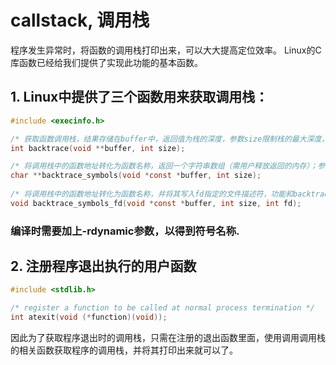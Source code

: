 # callstack, 调用栈

程序发生异常时，将函数的调用栈打印出来，可以大大提高定位效率。
Linux的C库函数已经给我们提供了实现此功能的基本函数。

## 1. Linux中提供了三个函数用来获取调用栈：

```c
#include <execinfo.h>

/* 获取函数调用栈，结果存储在buffer中，返回值为栈的深度，参数size限制栈的最大深度，即最大取size步的栈信息 */
int backtrace(void **buffer, int size);

/* 将调用栈中的函数地址转化为函数名称，返回一个字符串数组（需用户释放返回的内存）；参数size限定转换的深度，一般用backtrace调用的返回值 */
char **backtrace_symbols(void *const *buffer, int size);
 
/* 将调用栈中的函数地址转化为函数名称，并将其写入fd指定的文件描述符，功能和backtrace_symbols差不多，只不过它不把转换结果返回给调用方 */
void backtrace_symbols_fd(void *const *buffer, int size, int fd);
```

### 编译时需要加上-rdynamic参数，以得到符号名称.

## 2. 注册程序退出执行的用户函数

```c
#include <stdlib.h>

/* register a function to be called at normal process termination */
int atexit(void (*function)(void));
```

因此为了获取程序退出时的调用栈，只需在注册的退出函数里面，使用调用调用栈的相关函数获取程序的调用栈，并将其打印出来就可以了。

